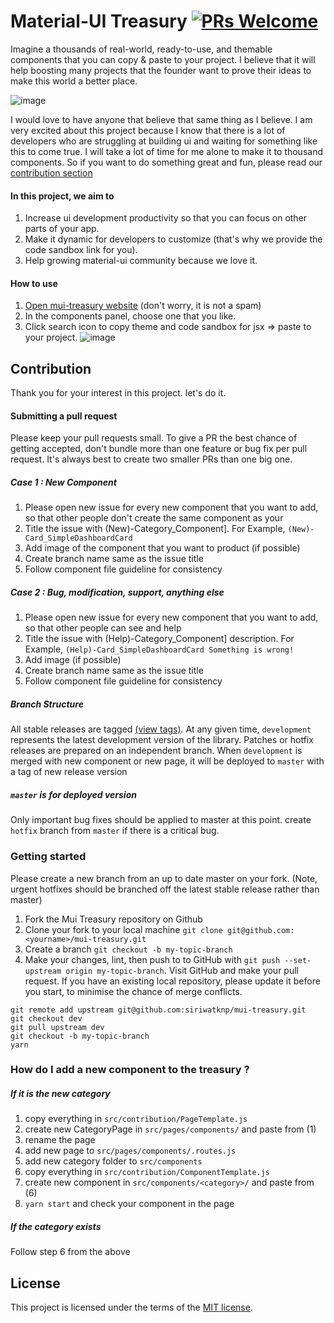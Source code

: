 # Material-UI Treasury [![PRs Welcome](https://img.shields.io/badge/PRs-welcome-green.svg)](https://github.com/siriwatknp/mui-treasury/pulls)

Imagine a thousands of real-world, ready-to-use, and themable components that you can copy & paste to your project.
I believe that it will help boosting many projects that the founder want to prove their ideas to make this world a better place.

![image](https://user-images.githubusercontent.com/18292247/54541807-318da300-49cd-11e9-828d-7926ca0c8428.png)

I would love to have anyone that believe that same thing as I believe. I am very excited about this project because I know that there is a lot of developers
who are struggling at building ui and waiting for something like this to come true. I will take a lot of time for me alone to make it to thousand components.
So if you want to do something great and fun, please read our [contribution section](#Contribution)

#### In this project, we aim to

1. Increase ui development productivity so that you can focus on other parts of your app.
2. Make it dynamic for developers to customize (that's why we provide the code sandbox link for you).
3. Help growing material-ui community because we love it.

#### How to use

1. [Open mui-treasury website](https://mui-treasury.com) (don't worry, it is not a spam)
2. In the components panel, choose one that you like.
3. Click search icon to copy theme and code sandbox for jsx => paste to your project.
![image](https://user-images.githubusercontent.com/18292247/54541969-7f0a1000-49cd-11e9-90dd-8400ad62ace1.png)


## Contribution

Thank you for your interest in this project. let's do it.

#### Submitting a pull request

Please keep your pull requests small. To give a PR the best chance of getting accepted, don't bundle more than one feature or bug fix per pull request. It's always best to create two smaller PRs than one big one.

##### Case 1 : New Component

1. Please open new issue for every new component that you want to add, so that other people don't create the same component as your
2. Title the issue with (New)-Category_Component]. For Example, `(New)-Card_SimpleDashboardCard`
3. Add image of the component that you want to product (if possible)
4. Create branch name same as the issue title
5. Follow component file guideline for consistency

##### Case 2 : Bug, modification, support, anything else

1. Please open new issue for every new component that you want to add, so that other people can see and help
2. Title the issue with (Help)-Category_Component] description. For Example, `(Help)-Card_SimpleDashboardCard Something is wrong!`
3. Add image (if possible)
4. Create branch name same as the issue title
5. Follow component file guideline for consistency

##### Branch Structure

All stable releases are tagged [(view tags)](https://github.com/siriwatknp/mui-treasury/tags).
At any given time, `development` represents the latest development version of the library. Patches or hotfix releases are prepared on an independent branch.
When `development` is merged with new component or new page, it will be deployed to `master` with a tag of new release version

##### `master` is for deployed version

Only important bug fixes should be applied to master at this point. create `hotfix` branch from `master` if there is a critical bug.

### Getting started

Please create a new branch from an up to date master on your fork. (Note, urgent hotfixes should be branched off the latest stable release rather than master)

1. Fork the Mui Treasury repository on Github
2. Clone your fork to your local machine `git clone git@github.com:<yourname>/mui-treasury.git`
3. Create a branch `git checkout -b my-topic-branch`
4. Make your changes, lint, then push to to GitHub with `git push --set-upstream origin my-topic-branch`.
   Visit GitHub and make your pull request.
   If you have an existing local repository, please update it before you start, to minimise the chance of merge conflicts.

```
git remote add upstream git@github.com:siriwatknp/mui-treasury.git
git checkout dev
git pull upstream dev
git checkout -b my-topic-branch
yarn
```

### How do I add a new component to the treasury ?

##### If it is the new category

1. copy everything in `src/contribution/PageTemplate.js`
2. create new CategoryPage in `src/pages/components/` and paste from (1)
3. rename the page
4. add new page to `src/pages/components/.routes.js`
5. add new category folder to `src/components`
6. copy everything in `src/contribution/ComponentTemplate.js`
7. create new component in `src/components/<category>/` and paste from (6)
8. `yarn start` and check your component in the page

##### If the category exists

Follow step 6 from the above

## License

This project is licensed under the terms of the
[MIT license](/LICENSE).
